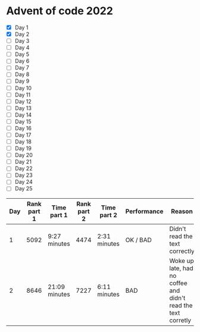 # Advent of code 2022
- [x] Day 1
- [x] Day 2
- [ ] Day 3   
- [ ] Day 4   
- [ ] Day 5   
- [ ] Day 6   
- [ ] Day 7   
- [ ] Day 8   
- [ ] Day 9   
- [ ] Day 10  
- [ ] Day 11
- [ ] Day 12
- [ ] Day 13
- [ ] Day 14
- [ ] Day 15
- [ ] Day 16
- [ ] Day 17
- [ ] Day 18
- [ ] Day 19
- [ ] Day 20
- [ ] Day 21
- [ ] Day 22
- [ ] Day 23
- [ ] Day 24
- [ ] Day 25

| Day | Rank part 1 | Time part 1 | Rank part 2 | Time part 2 | Performance | Reason
| --- | --- | --- | --- | --- | --- | --- |
| 1 | 5092 | 9:27 minutes | 4474 | 2:31 minutes | OK / BAD | Didn't read the text correctly
| 2 | 8646 | 21:09 minutes | 7227 | 6:11 minutes | BAD | Woke up late, had no coffee and didn't read the text corretly